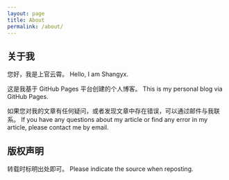 ```yaml
---
layout: page
title: About
permalink: /about/
---
```


## 关于我

您好，我是上官云霄。
Hello, I am Shangyx.

这是我基于 GitHub Pages 平台创建的个人博客。
This is my personal blog via GitHub Pages.

如果您对我的文章有任何疑问，或者发现文章中存在错误，可以通过邮件与我联系。
If you have any questions about my article or find any error in my article, please contact me by email.

## 版权声明

转载时标明出处即可。
Please indicate the source when reposting.
